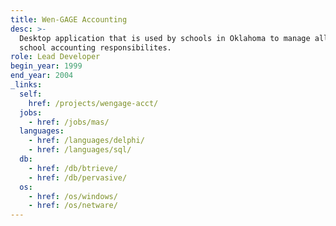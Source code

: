 ```yaml
---
title: Wen-GAGE Accounting
desc: >-
  Desktop application that is used by schools in Oklahoma to manage all their
  school accounting responsibilites.
role: Lead Developer
begin_year: 1999
end_year: 2004
_links:
  self:
    href: /projects/wengage-acct/
  jobs:
    - href: /jobs/mas/
  languages:
    - href: /languages/delphi/
    - href: /languages/sql/
  db:
    - href: /db/btrieve/
    - href: /db/pervasive/
  os:
    - href: /os/windows/
    - href: /os/netware/
---
```

